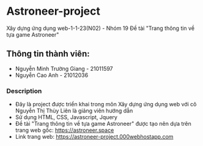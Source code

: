 # Astroneer-project
Xây dựng ứng dụng web-1-1-23(N02) - Nhóm 19
Đề tài "Trang thông tin về tựa game Astroneer"
## Thông tin thành viên:
- Nguyễn Minh Trường Giang - 21011597
- Nguyễn Cao Anh - 21012036
### Description
- Đây là project được triển khai trong môn Xây dựng ứng dụng web với cô Nguyễn Thị Thùy Liên là giảng viên hướng dẫn
- Sử dụng HTML, CSS, Javascript, Jquery
- Đề tài "Trang thông tin về tựa game Astroneer" được tạo nên dựa trên trang web gốc: https://astroneer.space
- Link trang web: https://astroneer-project.000webhostapp.com
